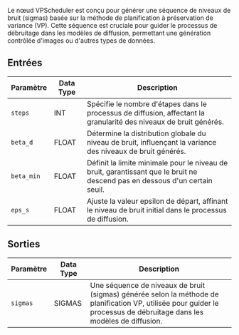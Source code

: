 
Le nœud VPScheduler est conçu pour générer une séquence de niveaux de bruit (sigmas) basée sur la méthode de planification à préservation de variance (VP). Cette séquence est cruciale pour guider le processus de débruitage dans les modèles de diffusion, permettant une génération contrôlée d'images ou d'autres types de données.

## Entrées

| Paramètre   | Data Type | Description                                                                                                                                      |
|-------------|-------------|--------------------------------------------------------------------------------------------------------------------------------------------------|
| `steps`     | INT         | Spécifie le nombre d'étapes dans le processus de diffusion, affectant la granularité des niveaux de bruit générés.                              |
| `beta_d`    | FLOAT       | Détermine la distribution globale du niveau de bruit, influençant la variance des niveaux de bruit générés.                                 |
| `beta_min`  | FLOAT       | Définit la limite minimale pour le niveau de bruit, garantissant que le bruit ne descend pas en dessous d'un certain seuil.                              |
| `eps_s`     | FLOAT       | Ajuste la valeur epsilon de départ, affinant le niveau de bruit initial dans le processus de diffusion.                                    |

## Sorties

| Paramètre   | Data Type | Description                                                                                   |
|-------------|-------------|-----------------------------------------------------------------------------------------------|
| `sigmas`    | SIGMAS      | Une séquence de niveaux de bruit (sigmas) générée selon la méthode de planification VP, utilisée pour guider le processus de débruitage dans les modèles de diffusion. |
